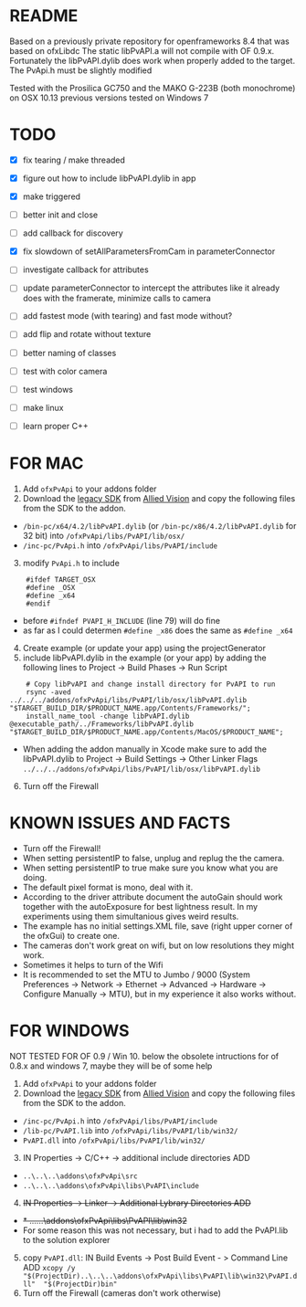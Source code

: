 # README #

Based on a previously private repository for openframeworks 8.4 that was based on ofxLibdc
The static libPvAPI.a will not compile with OF 0.9.x. Fortunately the  libPvAPI.dylib does work when properly added to the target.
The PvApi.h must be slightly modified

Tested with the Prosilica GC750 and the MAKO G-223B  (both monochrome) on OSX 10.13
previous versions tested on Windows 7


# TODO #

- [x] fix tearing / make threaded
- [x] figure out how to include libPvAPI.dylib in app
- [x] make triggered
- [ ] better init and close
- [ ] add callback for discovery

- [x] fix slowdown of setAllParametersFromCam in parameterConnector
- [ ] investigate callback for attributes
- [ ] update parameterConnector to intercept the attributes like it already does with the framerate, minimize calls to camera

- [ ] add fastest mode (with tearing) and fast mode without?
- [ ] add flip and rotate without texture

- [ ] better naming of classes
- [ ] test with color camera
- [ ] test windows
- [ ] make linux
- [ ] learn proper C++


# FOR MAC #

1.	Add `ofxPvApi` to your addons folder
2.	Download the [legacy SDK](https://www.alliedvision.com/fileadmin/content/software/software/PvAPI/PvAPI_1.28_OSX.tgz "PvAPI_1.28_OSX.tgz") from [Allied Vision](https://www.alliedvision.com/en/support/software-downloads.html "Software Downloads") and copy the following files from the SDK to the addon.
*	 `/bin-pc/x64/4.2/libPvAPI.dylib` (or  `/bin-pc/x86/4.2/libPvAPI.dylib` for 32 bit) into `/ofxPvApi/libs/PvAPI/lib/osx/`
*	 `/inc-pc/PvApi.h` into `/ofxPvApi/libs/PvAPI/include`
3. 	modify `PvApi.h` to include
```
    #ifdef TARGET_OSX
    #define _OSX
    #define _x64
    #endif
```
*	before `#ifndef PVAPI_H_INCLUDE` (line 79) will do fine
*	as far as I could determen `#define _x86`  does the same as  `#define _x64`
4. 	Create example (or update your app) using the projectGenerator
5.	include libPvAPI.dylib in the example (or your app) by adding the following lines to Project -> Build Phases -> Run Script
```
    # Copy libPvAPI and change install directory for PvAPI to run
    rsync -aved ../../../addons/ofxPvApi/libs/PvAPI/lib/osx/libPvAPI.dylib "$TARGET_BUILD_DIR/$PRODUCT_NAME.app/Contents/Frameworks/";
    install_name_tool -change libPvAPI.dylib @executable_path/../Frameworks/libPvAPI.dylib "$TARGET_BUILD_DIR/$PRODUCT_NAME.app/Contents/MacOS/$PRODUCT_NAME";
```
*	When adding the addon manually in Xcode make sure to add the libPvAPI.dylib to Project -> Build Settings -> Other Linker Flags `../../../addons/ofxPvApi/libs/PvAPI/lib/osx/libPvAPI.dylib`
6. 	Turn off the Firewall


# KNOWN ISSUES AND FACTS #

*	Turn off the Firewall!
*	When setting persistentIP to false, unplug and replug the the camera.
*	When setting persistentIP to true make sure you know what you are doing.
*	The default pixel format is mono, deal with it.
*	According to the driver attribute document the autoGain should work together with the autoExposure for best lightness result. In my experiments using them simultanious gives weird results.
*	The example has no initial settings.XML file, save (right upper corner of the ofxGui) to create one.
*	The cameras don't work great on wifi, but on low resolutions they might work.
*	Sometimes it helps to turn of the Wifi
* 	It is recommended to set the MTU to Jumbo / 9000 (System Preferences -> Network -> Ethernet -> Advanced -> Hardware -> Configure Manually -> MTU), but in my experience it also works without.


# FOR WINDOWS #
NOT TESTED FOR OF 0.9 / Win 10. below the obsolete intructions for of 0.8.x and windows 7, maybe they will be of some help

1.	Add `ofxPvApi` to your addons folder
2.	Download the [legacy SDK](https://www.alliedvision.com/fileadmin/content/software/software/PvAPI/PvAPI_win_1.28.exe "PvAPI SDK for Windows  v1.28") from  [Allied Vision](https://www.alliedvision.com/en/support/software-downloads.html "Software Downloads") and copy the following files from the SDK to the addon.
*	`/inc-pc/PvApi.h` into `/ofxPvApi/libs/PvAPI/include`
*	`/lib-pc/PvAPI.lib` into `/ofxPvApi/libs/PvAPI/lib/win32/`
*	`PvAPI.dll` into `/ofxPvApi/libs/PvAPI/lib/win32/`
3. 	IN Properties -> C/C++ -> additional include directories ADD
*	`..\..\..\addons\ofxPvApi\src`
*	`..\..\..\addons\ofxPvApi\libs\PvAPI\include`
4.	~~IN Properties -> Linker -> Additional Lybrary Directories ADD~~
*	~~* ..\..\..\addons\ofxPvApi\libs\PvAPI\lib\win32~~
*	For some reason this was not necessary, but i had to add the PvAPI.lib to the solution explorer

5.	copy `PvAPI.dll`: IN Build Events -> Post Build Event - > Command Line ADD
	`xcopy /y "$(ProjectDir)..\..\..\addons\ofxPvApi\libs\PvAPI\lib\win32\PvAPI.dll"  "$(ProjectDir)bin"`
6.	Turn off the Firewall (cameras don't work otherwise)

